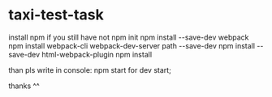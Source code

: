 # taxi-test-task

install npm if you still have not
npm init 
npm install --save-dev webpack 
npm install webpack-cli webpack-dev-server path --save-dev 
npm install --save-dev html-webpack-plugin 
npm install

than pls write in console: npm start
for dev start;

thanks ^^
